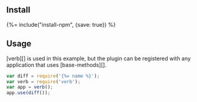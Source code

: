## Install
{%= include("install-npm", {save: true}) %}

## Usage

[verb][] is used in this example, but the plugin can be registered with any application that uses [base-methods][].

```js
var diff = require('{%= name %}');
var verb = require('verb'); 
var app = verb();
app.use(diff());
```
